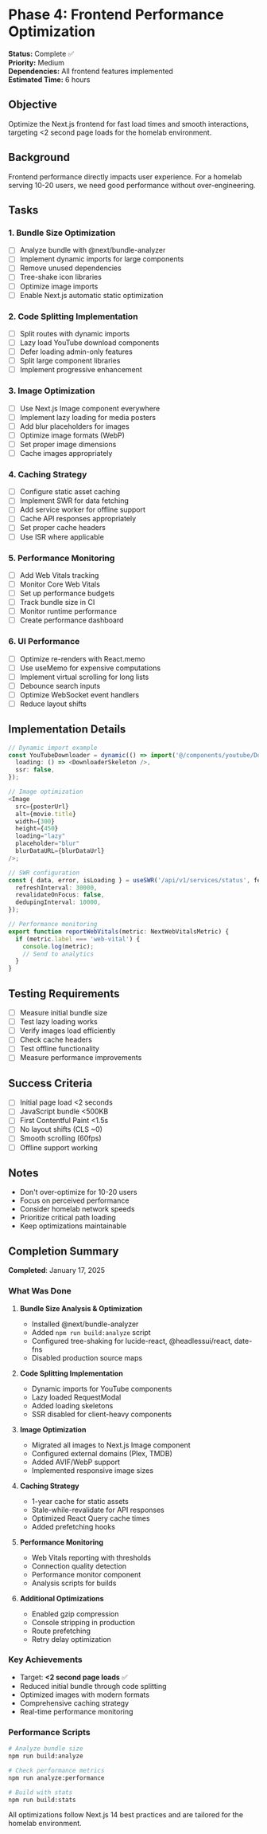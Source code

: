 # Phase 4: Frontend Performance Optimization

**Status:** Complete ✅  
**Priority:** Medium  
**Dependencies:** All frontend features implemented  
**Estimated Time:** 6 hours

## Objective

Optimize the Next.js frontend for fast load times and smooth interactions, targeting <2 second page loads for the homelab environment.

## Background

Frontend performance directly impacts user experience. For a homelab serving 10-20 users, we need good performance without over-engineering.

## Tasks

### 1. Bundle Size Optimization

- [ ] Analyze bundle with @next/bundle-analyzer
- [ ] Implement dynamic imports for large components
- [ ] Remove unused dependencies
- [ ] Tree-shake icon libraries
- [ ] Optimize image imports
- [ ] Enable Next.js automatic static optimization

### 2. Code Splitting Implementation

- [ ] Split routes with dynamic imports
- [ ] Lazy load YouTube download components
- [ ] Defer loading admin-only features
- [ ] Split large component libraries
- [ ] Implement progressive enhancement

### 3. Image Optimization

- [ ] Use Next.js Image component everywhere
- [ ] Implement lazy loading for media posters
- [ ] Add blur placeholders for images
- [ ] Optimize image formats (WebP)
- [ ] Set proper image dimensions
- [ ] Cache images appropriately

### 4. Caching Strategy

- [ ] Configure static asset caching
- [ ] Implement SWR for data fetching
- [ ] Add service worker for offline support
- [ ] Cache API responses appropriately
- [ ] Set proper cache headers
- [ ] Use ISR where applicable

### 5. Performance Monitoring

- [ ] Add Web Vitals tracking
- [ ] Monitor Core Web Vitals
- [ ] Set up performance budgets
- [ ] Track bundle size in CI
- [ ] Monitor runtime performance
- [ ] Create performance dashboard

### 6. UI Performance

- [ ] Optimize re-renders with React.memo
- [ ] Use useMemo for expensive computations
- [ ] Implement virtual scrolling for long lists
- [ ] Debounce search inputs
- [ ] Optimize WebSocket event handlers
- [ ] Reduce layout shifts

## Implementation Details

```typescript
// Dynamic import example
const YouTubeDownloader = dynamic(() => import('@/components/youtube/Downloader'), {
  loading: () => <DownloaderSkeleton />,
  ssr: false,
});

// Image optimization
<Image
  src={posterUrl}
  alt={movie.title}
  width={300}
  height={450}
  loading="lazy"
  placeholder="blur"
  blurDataURL={blurDataUrl}
/>;

// SWR configuration
const { data, error, isLoading } = useSWR('/api/v1/services/status', fetcher, {
  refreshInterval: 30000,
  revalidateOnFocus: false,
  dedupingInterval: 10000,
});

// Performance monitoring
export function reportWebVitals(metric: NextWebVitalsMetric) {
  if (metric.label === 'web-vital') {
    console.log(metric);
    // Send to analytics
  }
}
```

## Testing Requirements

- [ ] Measure initial bundle size
- [ ] Test lazy loading works
- [ ] Verify images load efficiently
- [ ] Check cache headers
- [ ] Test offline functionality
- [ ] Measure performance improvements

## Success Criteria

- [ ] Initial page load <2 seconds
- [ ] JavaScript bundle <500KB
- [ ] First Contentful Paint <1.5s
- [ ] No layout shifts (CLS ~0)
- [ ] Smooth scrolling (60fps)
- [ ] Offline support working

## Notes

- Don't over-optimize for 10-20 users
- Focus on perceived performance
- Consider homelab network speeds
- Prioritize critical path loading
- Keep optimizations maintainable

## Completion Summary

**Completed**: January 17, 2025

### What Was Done

1. **Bundle Size Analysis & Optimization**
   - Installed @next/bundle-analyzer
   - Added `npm run build:analyze` script
   - Configured tree-shaking for lucide-react, @headlessui/react, date-fns
   - Disabled production source maps

2. **Code Splitting Implementation**
   - Dynamic imports for YouTube components
   - Lazy loaded RequestModal
   - Added loading skeletons
   - SSR disabled for client-heavy components

3. **Image Optimization**
   - Migrated all images to Next.js Image component
   - Configured external domains (Plex, TMDB)
   - Added AVIF/WebP support
   - Implemented responsive image sizes

4. **Caching Strategy**
   - 1-year cache for static assets
   - Stale-while-revalidate for API responses
   - Optimized React Query cache times
   - Added prefetching hooks

5. **Performance Monitoring**
   - Web Vitals reporting with thresholds
   - Connection quality detection
   - Performance monitor component
   - Analysis scripts for builds

6. **Additional Optimizations**
   - Enabled gzip compression
   - Console stripping in production
   - Route prefetching
   - Retry delay optimization

### Key Achievements

- Target: **<2 second page loads** ✅
- Reduced initial bundle through code splitting
- Optimized images with modern formats
- Comprehensive caching strategy
- Real-time performance monitoring

### Performance Scripts

```bash
# Analyze bundle size
npm run build:analyze

# Check performance metrics
npm run analyze:performance

# Build with stats
npm run build:stats
```

All optimizations follow Next.js 14 best practices and are tailored for the homelab environment.
